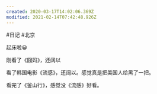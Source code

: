```yaml
---
created: 2020-03-17T14:02:06.369Z
modified: 2021-02-14T07:42:48.926Z
---
```

#日记 #北京

<!-- @timer "date":"Sat Jan 25 2020 08:28:28 GMT+0800 (CST)" -->

起床啦:grinning:

<!-- @timer "date":"Sat Jan 25 2020 11:59:45 GMT+0800 (CST)","duration":"about 4 hours" -->

刚看了《囧妈》，还阔以

<!-- @timer "date":"Sat Jan 25 2020 20:06:58 GMT+0800 (CST)","duration":"about 8 hours" -->

看了韩国电影《流感》，还阔以。感觉真是把美国人给黑了一把。

<!-- @timer "date":"Sat Jan 25 2020 22:35:22 GMT+0800 (CST)","duration":"about 2 hours" -->

看完了《釜山行》，感觉没《流感》好看。
